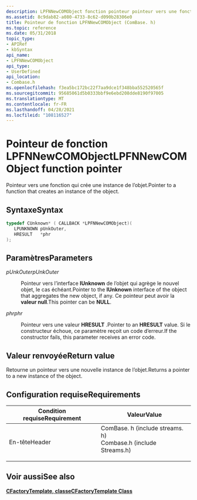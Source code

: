 ```yaml
---
description: LPFNNewCOMObject fonction pointeur pointeur vers une fonction qui crée une instance de l’objet.
ms.assetid: 8c9dab82-a080-4733-8c62-d090b28306e0
title: Pointeur de fonction LPFNNewCOMObject (ComBase. h)
ms.topic: reference
ms.date: 05/31/2018
topic_type:
- APIRef
- kbSyntax
api_name:
- LPFNNewCOMObject
api_type:
- UserDefined
api_location:
- Combase.h
ms.openlocfilehash: f3ea5bc172bc22f7aa9dce1f348bba552520565f
ms.sourcegitcommit: 95685061d5b0333bbf9e6ebd208dde8190f97005
ms.translationtype: MT
ms.contentlocale: fr-FR
ms.lasthandoff: 04/28/2021
ms.locfileid: "108116527"
---
```

# <a name="lpfnnewcomobject-function-pointer"></a><span data-ttu-id="34aa6-103">Pointeur de fonction LPFNNewCOMObject</span><span class="sxs-lookup"><span data-stu-id="34aa6-103">LPFNNewCOMObject function pointer</span></span>

<span data-ttu-id="34aa6-104">Pointeur vers une fonction qui crée une instance de l’objet.</span><span class="sxs-lookup"><span data-stu-id="34aa6-104">Pointer to a function that creates an instance of the object.</span></span>

## <a name="syntax"></a><span data-ttu-id="34aa6-105">Syntaxe</span><span class="sxs-lookup"><span data-stu-id="34aa6-105">Syntax</span></span>


```C++
typedef CUnknown* ( CALLBACK *LPFNNewCOMObject)(
   LPUNKNOWN pUnkOuter,
   HRESULT   *phr
);
```



## <a name="parameters"></a><span data-ttu-id="34aa6-106">Paramètres</span><span class="sxs-lookup"><span data-stu-id="34aa6-106">Parameters</span></span>

<dl> <dt>

<span data-ttu-id="34aa6-107">*pUnkOuter*</span><span class="sxs-lookup"><span data-stu-id="34aa6-107">*pUnkOuter*</span></span> 
</dt> <dd>

<span data-ttu-id="34aa6-108">Pointeur vers l’interface **IUnknown** de l’objet qui agrège le nouvel objet, le cas échéant.</span><span class="sxs-lookup"><span data-stu-id="34aa6-108">Pointer to the **IUnknown** interface of the object that aggregates the new object, if any.</span></span> <span data-ttu-id="34aa6-109">Ce pointeur peut avoir la **valeur null**.</span><span class="sxs-lookup"><span data-stu-id="34aa6-109">This pointer can be **NULL**.</span></span>

</dd> <dt>

<span data-ttu-id="34aa6-110">*phr*</span><span class="sxs-lookup"><span data-stu-id="34aa6-110">*phr*</span></span> 
</dt> <dd>

<span data-ttu-id="34aa6-111">Pointeur vers une valeur **HRESULT** .</span><span class="sxs-lookup"><span data-stu-id="34aa6-111">Pointer to an **HRESULT** value.</span></span> <span data-ttu-id="34aa6-112">Si le constructeur échoue, ce paramètre reçoit un code d’erreur.</span><span class="sxs-lookup"><span data-stu-id="34aa6-112">If the constructor fails, this parameter receives an error code.</span></span>

</dd> </dl>

## <a name="return-value"></a><span data-ttu-id="34aa6-113">Valeur renvoyée</span><span class="sxs-lookup"><span data-stu-id="34aa6-113">Return value</span></span>

<span data-ttu-id="34aa6-114">Retourne un pointeur vers une nouvelle instance de l’objet.</span><span class="sxs-lookup"><span data-stu-id="34aa6-114">Returns a pointer to a new instance of the object.</span></span>

## <a name="requirements"></a><span data-ttu-id="34aa6-115">Configuration requise</span><span class="sxs-lookup"><span data-stu-id="34aa6-115">Requirements</span></span>



| <span data-ttu-id="34aa6-116">Condition requise</span><span class="sxs-lookup"><span data-stu-id="34aa6-116">Requirement</span></span> | <span data-ttu-id="34aa6-117">Valeur</span><span class="sxs-lookup"><span data-stu-id="34aa6-117">Value</span></span> |
|-------------------|----------------------------------------------------------------------------------------------------------|
| <span data-ttu-id="34aa6-118">En-tête</span><span class="sxs-lookup"><span data-stu-id="34aa6-118">Header</span></span><br/> | <dl> <span data-ttu-id="34aa6-119"><dt>ComBase. h (include streams. h)</dt></span><span class="sxs-lookup"><span data-stu-id="34aa6-119"><dt>Combase.h (include Streams.h)</dt></span></span> </dl> |



## <a name="see-also"></a><span data-ttu-id="34aa6-120">Voir aussi</span><span class="sxs-lookup"><span data-stu-id="34aa6-120">See also</span></span>

<dl> <dt>

[<span data-ttu-id="34aa6-121">**CFactoryTemplate, classe**</span><span class="sxs-lookup"><span data-stu-id="34aa6-121">**CFactoryTemplate Class**</span></span>](cfactorytemplate.md)
</dt> </dl>

 

 




